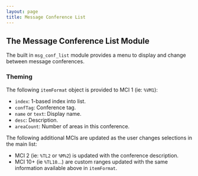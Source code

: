 ```yaml
---
layout: page
title: Message Conference List
---
```

## The Message Conference List Module
The built in `msg_conf_list` module provides a menu to display and change between message conferences.

### Theming
The following `itemFormat` object is provided to MCI 1 (ie: `%VM1`):
* `index`: 1-based index into list.
* `confTag`: Conference tag.
* `name` or `text`: Display name.
* `desc`: Description.
* `areaCount`: Number of areas in this conference.

The following additional MCIs are updated as the user changes selections in the main list:
* MCI 2 (ie: `%TL2` or `%M%2`) is updated with the conference description.
* MCI 10+ (ie `%TL10`...) are custom ranges updated with the same information available above in `itemFormat`.
